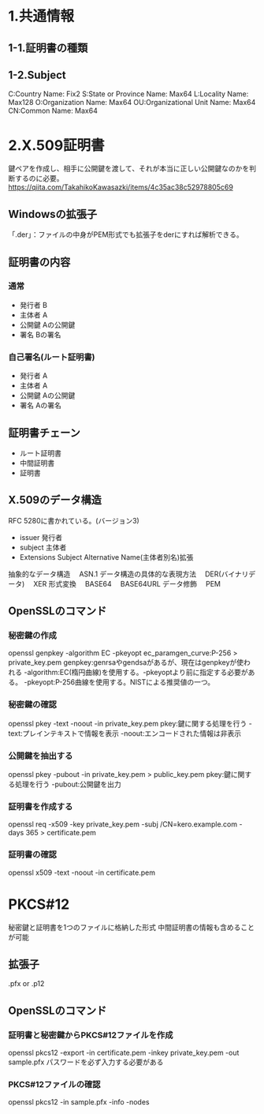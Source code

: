 # 1.共通情報

## 1-1.証明書の種類

## 1-2.Subject

C:Country Name: Fix2
S:State or Province Name: Max64
L:Locality Name: Max128
O:Organization Name: Max64
OU:Organizational  Unit Name: Max64
CN:Common Name: Max64

# 2.X.509証明書

鍵ペアを作成し、相手に公開鍵を渡して、それが本当に正しい公開鍵なのかを判断するのに必要。
https://qiita.com/TakahikoKawasazki/items/4c35ac38c52978805c69

## Windowsの拡張子

「.der」：ファイルの中身がPEM形式でも拡張子をderにすれば解析できる。

## 証明書の内容

### 通常

* 発行者 B
* 主体者 A
* 公開鍵 Aの公開鍵
* 署名 Bの署名

### 自己署名(ルート証明書)

* 発行者 A
* 主体者 A
* 公開鍵 Aの公開鍵
* 署名 Aの署名

## 証明書チェーン

* ルート証明書
* 中間証明書
* 証明書

## X.509のデータ構造

RFC 5280に書かれている。(バージョン3)

* issuer 発行者
* subject 主体者
* Extensions Subject Alternative Name(主体者別名)拡張

抽象的なデータ構造
　ASN.1
データ構造の具体的な表現方法
　DER(バイナリデータ)
　XER
形式変換
　BASE64
　BASE64URL
データ修飾
　PEM

## OpenSSLのコマンド

### 秘密鍵の作成
openssl genpkey -algorithm EC -pkeyopt ec_paramgen_curve:P-256 > private_key.pem
genpkey:genrsaやgendsaがあるが、現在はgenpkeyが使われる
-algorithm:EC(楕円曲線)を使用する。-pkeyoptより前に指定する必要がある。
-pkeyopt:P-256曲線を使用する。NISTによる推奨値の一つ。

### 秘密鍵の確認
openssl pkey -text -noout -in private_key.pem
pkey:鍵に関する処理を行う
-text:プレインテキストで情報を表示
-noout:エンコードされた情報は非表示

### 公開鍵を抽出する
openssl pkey -pubout -in private_key.pem > public_key.pem
pkey:鍵に関する処理を行う
-pubout:公開鍵を出力

### 証明書を作成する
openssl req -x509 -key private_key.pem -subj /CN=kero.example.com -days 365 > certificate.pem

### 証明書の確認
openssl x509 -text -noout -in certificate.pem


# PKCS#12
秘密鍵と証明書を1つのファイルに格納した形式
中間証明書の情報も含めることが可能

## 拡張子
.pfx or .p12

## OpenSSLのコマンド

### 証明書と秘密鍵からPKCS#12ファイルを作成
openssl pkcs12 -export -in certificate.pem -inkey private_key.pem -out sample.pfx
パスワードを必ず入力する必要がある

### PKCS#12ファイルの確認
openssl pkcs12 -in sample.pfx -info -nodes